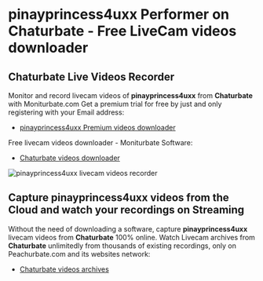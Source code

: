 # pinayprincess4uxx Performer on Chaturbate - Free LiveCam videos downloader

## Chaturbate Live Videos Recorder

Monitor and record livecam videos of **pinayprincess4uxx** from **Chaturbate** with Moniturbate.com
Get a premium trial for free by just and only registering with your Email address:
* [pinayprincess4uxx Premium videos downloader](https://moniturbate.com/request-demo-licence-key.html)

Free livecam videos downloader - Moniturbate Software:
* [Chaturbate videos downloader](https://moniturbate.com/moniturbate-download-software.html)

![pinayprincess4uxx livecam videos recorder](https://peachurnet.com/templates/moniturbate-software.png)


## Capture pinayprincess4uxx videos from the Cloud and watch your recordings on Streaming

Without the need of downloading a software, capture **pinayprincess4uxx** livecam videos from **Chaturbate** 100% online.
Watch Livecam archives from **Chaturbate** unlimitedly from thousands of existing recordings, only on Peachurbate.com and its websites network:
* [Chaturbate videos archives](https://peachurnet.com/)
